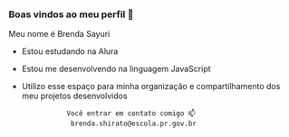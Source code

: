 ### Boas vindos ao meu perfil 💙

Meu nome é Brenda Sayuri


* Estou estudando na Alura

* Estou me desenvolvendo na linguagem JavaScript

* Utilizo esse espaço para minha organização e compartilhamento dos meu projetos desenvolvidos


                 Você entrar em contato comigo 📫
                  brenda.shirato@escola.pr.gov.br
